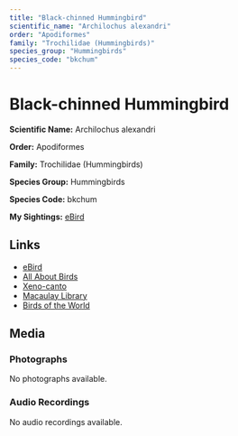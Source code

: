 ```yaml
---
title: "Black-chinned Hummingbird"
scientific_name: "Archilochus alexandri"
order: "Apodiformes"
family: "Trochilidae (Hummingbirds)"
species_group: "Hummingbirds"
species_code: "bkchum"
---
```


# Black-chinned Hummingbird

**Scientific Name:** Archilochus alexandri

**Order:** Apodiformes

**Family:** Trochilidae (Hummingbirds)

**Species Group:** Hummingbirds

**Species Code:** bkchum

**My Sightings:** [eBird](https://ebird.org/lifelist?r=world&time=life&spp=bkchum)

## Links
* [eBird](https://ebird.org/species/bkchum) 
* [All About Birds](https://www.allaboutbirds.org/guide/bkchum) 
* [Xeno-canto](https://www.xeno-canto.org/species/bkchum) 
* [Macaulay Library](https://search.macaulaylibrary.org/catalog?taxonCode=bkchum&sort=rating_rank_desc)
* [Birds of the World](https://birdsoftheworld.org/bow/species/bkchum)

## Media
### Photographs
No photographs available.

### Audio Recordings
No audio recordings available.
